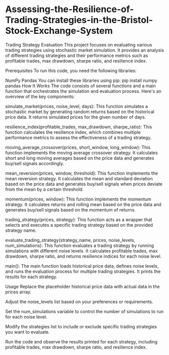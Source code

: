 # Assessing-the-Resilience-of-Trading-Strategies-in-the-Bristol-Stock-Exchange-System
Trading Strategy Evaluation
This project focuses on evaluating various trading strategies using stochastic market simulation. It provides an analysis of different trading strategies and their performance metrics such as profitable trades, max drawdown, sharpe ratio, and resilience index.

Prerequisites
To run this code, you need the following libraries:

NumPy
Pandas
You can install these libraries using pip:
pip install numpy pandas
How It Works
The code consists of several functions and a main function that orchestrates the simulation and evaluation process. 
Here's an overview of the key components:

simulate_market(prices, noise_level, days): This function simulates a stochastic market by generating random returns based on the historical price data. It returns simulated prices for the given number of days.

resilience_index(profitable_trades, max_drawdown, sharpe_ratio): This function calculates the resilience index, which combines multiple performance metrics to assess the effectiveness of a trading strategy.

moving_average_crossover(prices, short_window, long_window): This function implements the moving average crossover strategy. It calculates short and long moving averages based on the price data and generates buy/sell signals accordingly.

mean_reversion(prices, window, threshold): This function implements the mean reversion strategy. It calculates the mean and standard deviation based on the price data and generates buy/sell signals when prices deviate from the mean by a certain threshold.

momentum(prices, window): This function implements the momentum strategy. It calculates returns and rolling mean based on the price data and generates buy/sell signals based on the momentum of returns.

trading_strategy(prices, strategy): This function acts as a wrapper that selects and executes a specific trading strategy based on the provided strategy name.

evaluate_trading_strategy(strategy_name, prices, noise_levels, num_simulations): This function evaluates a trading strategy by running simulations with different noise levels. It calculates profitable trades, max drawdown, sharpe ratio, and returns resilience indices for each noise level.

main(): The main function loads historical price data, defines noise levels, and runs the evaluation process for multiple trading strategies. It prints the results for each strategy.

Usage
Replace the placeholder historical price data with actual data in the prices array.

Adjust the noise_levels list based on your preferences or requirements.

Set the num_simulations variable to control the number of simulations to run for each noise level.

Modify the strategies list to include or exclude specific trading strategies you want to evaluate.

Run the code and observe the results printed for each strategy, including profitable trades, max drawdown, sharpe ratio, and resilience index.
